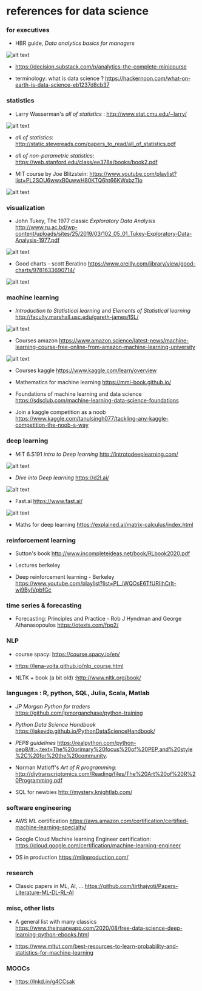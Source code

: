 # references for data science 

### for executives 

* HBR guide, _Data analytics basics for managers_

![alt text](https://github.com/GitHKDL/references/blob/main/51Os0ocq%2BqL.jpg?raw=true)


* https://decision.substack.com/p/analytics-the-complete-minicourse

* terminology: what is data science ? https://hackernoon.com/what-on-earth-is-data-science-eb1237d8cb37

### statistics

* Larry Wasserman's _all of statistics_ : http://www.stat.cmu.edu/~larry/

![alt text](https://github.com/GitHKDL/references/blob/main/61L6v7WjPzL.jpg?raw=true)
* _all of statistics_: http://static.stevereads.com/papers_to_read/all_of_statistics.pdf
* _all of non-parametric statistics_: https://web.stanford.edu/class/ee378a/books/book2.pdf

* MIT course by Joe Blitzstein: https://www.youtube.com/playlist?list=PL2SOU6wwxB0uwwH80KTQ6ht66KWxbzTIo

![alt text](https://github.com/GitHKDL/references/blob/main/hqdefault.jpg?raw=true)


### visualization 

*  John Tukey, The 1977 classic _Exploratory Data Analysis_ http://www.ru.ac.bd/wp-content/uploads/sites/25/2019/03/102_05_01_Tukey-Exploratory-Data-Analysis-1977.pdf

![alt text](https://github.com/GitHKDL/references/blob/main/images.jpeg?raw=true)

* Good charts - scott Beratino https://www.oreilly.com/library/view/good-charts/9781633690714/

![alt text](https://github.com/GitHKDL/references/blob/main/Screen%20Shot%202020-12-10%20at%207.39.57%20PM.png?raw=true)

### machine learning 

* _Introduction to Statistical learning_ and  _Elements of Statistical learning_ 
http://faculty.marshall.usc.edu/gareth-james/ISL/

![alt text](https://github.com/GitHKDL/references/blob/main/ISL.jpg?raw=true)

* Courses amazon 
https://www.amazon.science/latest-news/machine-learning-course-free-online-from-amazon-machine-learning-university

![alt text](https://github.com/GitHKDL/references/blob/main/Screen%20Shot%202020-12-10%20at%204.30.38%20PM.png?raw=true)

* Courses kaggle https://www.kaggle.com/learn/overview

* Mathematics for machine learning https://mml-book.github.io/

* Foundations of machine learning and data science 
https://sdsclub.com/machine-learning-data-science-foundations

* Join a kaggle competition as a noob
https://www.kaggle.com/tanulsingh077/tackling-any-kaggle-competition-the-noob-s-way


### deep learning 

* MIT 6.S191 _intro to Deep learning_ http://introtodeeplearning.com/

![alt text](https://github.com/GitHKDL/references/blob/main/Screen%20Shot%202020-12-10%20at%207.22.42%20PM.png?raw=true)

* _Dive into Deep learning_ https://d2l.ai/

![alt text](https://github.com/GitHKDL/references/blob/main/Screen%20Shot%202020-12-10%20at%206.01.05%20PM.png?raw=true)

* Fast.ai https://www.fast.ai/

![alt text](https://github.com/GitHKDL/references/blob/main/Screen%20Shot%202020-12-10%20at%206.07.58%20PM.png?raw=true)

* Maths for deep learning 
https://explained.ai/matrix-calculus/index.html

### reinforcement learning 

* Sutton's book http://www.incompleteideas.net/book/RLbook2020.pdf

* Lectures berkeley 

* Deep reinforcement learning - Berkeley
https://www.youtube.com/playlist?list=PL_iWQOsE6TfURIIhCrlt-wj9ByIVpbfGc


### time series & forecasting 

* Forecasting: Principles and Practice - Rob J Hyndman and George Athanasopoulos https://otexts.com/fpp2/


### NLP 

* course spacy: https://course.spacy.io/en/

* https://lena-voita.github.io/nlp_course.html

* NLTK + book (a bit old) :http://www.nltk.org/book/



### languages : R, python, SQL, Julia, Scala, Matlab 

* _JP Morgan Python for traders_ https://github.com/jpmorganchase/python-training

* _Python Data Science Handbook_ https://jakevdp.github.io/PythonDataScienceHandbook/

* _PEP8 guidelines_ https://realpython.com/python-pep8/#:~:text=The%20primary%20focus%20of%20PEP,and%20style%2C%20for%20the%20community.

* Norman Matloff's _Art of R programming_: http://diytranscriptomics.com/Reading/files/The%20Art%20of%20R%20Programming.pdf

* SQL for newbies http://mystery.knightlab.com/


### software engineering 

* AWS ML certification https://aws.amazon.com/certification/certified-machine-learning-specialty/

* Google Cloud Machine learning Engineer certification: https://cloud.google.com/certification/machine-learning-engineer

* DS in production https://mlinproduction.com/ 


### research 

* Classic papers in ML, AI, ... https://github.com/tirthajyoti/Papers-Literature-ML-DL-RL-AI

### misc, other lists 

* A general list with many classics 
https://www.theinsaneapp.com/2020/08/free-data-science-deep-learning-python-ebooks.html

* https://www.mltut.com/best-resources-to-learn-probability-and-statistics-for-machine-learning


### MOOCs

* https://lnkd.in/g4CCsak


